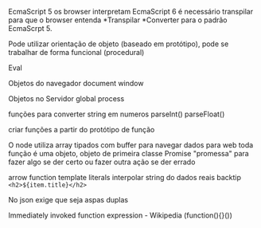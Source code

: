 EcmaScript 5 os browser interpretam
EcmaScript 6 é necessário transpilar para que o browser entenda *Transpilar *Converter para o padrão EcmaScrpt 5.

Pode utilizar orientação de objeto (baseado em protótipo), pode se trabalhar de forma funcional (procedural)

Eval

Objetos do navegador
document
window

Objetos no Servidor
global
process

funções para converter string em numeros
parseInt()
parseFloat()

criar funções a partir do protótipo de função

O node utiliza array tipados com buffer para navegar dados para web
toda função é uma objeto, objeto de primeira classe
Promise "promessa" para fazer algo se der certo ou fazer outra ação se der errado

arrow function 
template literals interpolar string do dados reais backtip
`<h2>${item.title}</h2>`

No json exige que seja aspas duplas

Immediately invoked function expression - Wikipedia
(function(){}())